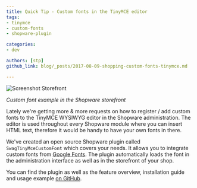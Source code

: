```yaml
---
title: Quick Tip - Custom fonts in the TinyMCE editor
tags:
- tinymce
- custom-fonts
- shopware-plugin

categories:
- dev

authors: [stp]
github_link: blog/_posts/2017-08-09-shopping-custom-fonts-tinymce.md

---
```


![Screenshot Storefront](/blog/img/custom-font-example.png)

*Custom font example in the Shopware storefront*

Lately we're getting more & more requests on how to register / add custom fonts to the TinyMCE WYSIWYG editor in the Shopware administration.
The editor is used throughout every Shopware module where you can insert HTML text, therefore it would be handy to have your own fonts in there.

We've created an open source Shopware plugin called `SwagTinyMceCustomFont` which covers your needs.
It allows you to integrate custom fonts from [Google Fonts](https://fonts.google.com/).
The plugin automatically loads the font in the administration interface as well as in the storefront of your shop.

You can find the plugin as well as the feature overview, installation guide and usage example [on GitHub](https://github.com/shopware5/SwagTinyMceCustomFont).

